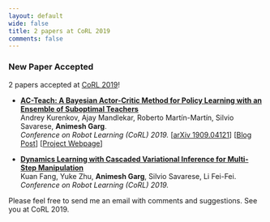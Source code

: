 ```yaml
---
layout: default
wide: false
title: 2 papers at CoRL 2019
comments: false
---
```


### **New Paper Accepted**

2 papers accepted at [CoRL 2019](https://www.robot-learning.org)!

* **[AC-Teach: A Bayesian Actor-Critic Method for Policy Learning with an Ensemble of Suboptimal Teachers]()**  
    Andrey Kurenkov, Ajay Mandlekar, Roberto Martín-Martín, Silvio Savarese, **Animesh Garg**.  
    *Conference on Robot Learning (CoRL) 2019.*
    \[[arXiv 1909.04121](https://arxiv.org/abs/1909.04121)\] \[[Blog Post](http://ai.stanford.edu/blog/acteach/)\] \[[Project Webpage](https://sites.google.com/view/acteach//)\]  

*  **[Dynamics Learning with Cascaded Variational Inference for Multi-Step Manipulation]()**  
    Kuan Fang, Yuke Zhu, **Animesh Garg**, Silvio Savarese, Li Fei-Fei.  
    *Conference on Robot Learning (CoRL) 2019.*   


Please feel free to send me an email with comments and suggestions. 
See you at CoRL 2019. 